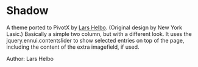 # Shadow

A theme ported to PivotX by [Lars Helbo](http://www.salldata.dk/).
(Original design by New York Lasic.) Basically a simple two column, but with
a different look. It uses the jquery.ennui.contentslider to show selected 
entries on top of the page, including the content of the extra
imagefield, if used.

Author: Lars Helbo
